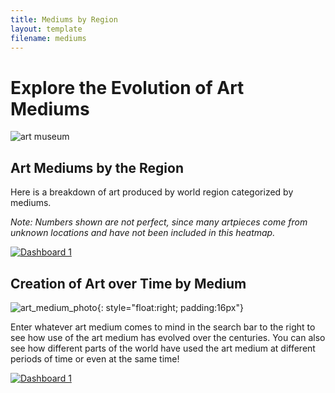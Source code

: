 ```yaml
---
title: Mediums by Region
layout: template
filename: mediums
--- 
```


# Explore the Evolution of Art Mediums

![art museum](https://assets.simpleviewinc.com/simpleview/image/fetch/c_fill,g_auto,h_500,q_50,w_1400/https://assets.simpleviewinc.com/simpleview/image/upload/crm/neworleans/192_1273_1265965e-5056-b365-abed267b4a0212f9.jpg)

## Art Mediums by the Region
Here is a breakdown of art produced by world region categorized by mediums.   

_Note: Numbers shown are not perfect, since many artpieces come from unknown locations and have not been included in this heatmap._

<html>
  <div class='tableauPlaceholder' id='viz1618289895780' style='position: relative'>
    <noscript>
      <a href='#'>
        <img alt='Dashboard 1 ' src='https:&#47;&#47;public.tableau.com&#47;static&#47;images&#47;ar&#47;art_medium_eda_v3&#47;Dashboard1&#47;1_rss.png' style='border: none' />
      </a>
    </noscript>
    <object class='tableauViz'  style='display:none;'>
      <param name='host_url' value='https%3A%2F%2Fpublic.tableau.com%2F' />
      <param name='embed_code_version' value='3' /> <param name='site_root' value='' />
      <param name='name' value='art_medium_eda_v3&#47;Dashboard1' />
      <param name='tabs' value='no' />
      <param name='toolbar' value='yes' />
      <param name='static_image' value='https:&#47;&#47;public.tableau.com&#47;static&#47;images&#47;ar&#47;art_medium_eda_v3&#47;Dashboard1&#47;1.png' />
      <param name='animate_transition' value='yes' />
      <param name='display_static_image' value='yes' />
      <param name='display_spinner' value='yes' />
      <param name='display_overlay' value='yes' />
      <param name='display_count' value='yes' />
      <param name='language' value='en' />
      <param name='filter' value='publish=yes' />
    </object>
  </div>
  <script type='text/javascript'>
    var divElement = document.getElementById('viz1618289895780');
    var vizElement = divElement.getElementsByTagName('object')[0];
    if ( divElement.offsetWidth > 800 ) { vizElement.style.width='100%';vizElement.style.height=(divElement.offsetWidth*0.75)+'px';} else if ( divElement.offsetWidth > 500 ) { vizElement.style.width='100%';vizElement.style.height=(divElement.offsetWidth*0.75)+'px';} else { vizElement.style.width='100%';vizElement.style.height='1427px';}                     var scriptElement = document.createElement('script');
    scriptElement.src = 'https://public.tableau.com/javascripts/api/viz_v1.js';
    vizElement.parentNode.insertBefore(scriptElement, vizElement);
  </script>
</html>

## Creation of Art over Time by Medium
![art_medium_photo](http://www.richardbollinger.net/images/tools.jpg){: style="float:right; padding:16px"}

Enter whatever art medium comes to mind in the search bar to the right to see how use of the art medium has evolved over the centuries. You can also see how different parts of the world have used the art medium at different periods of time or even at the same time!

<html>
<div class='tableauPlaceholder' id='viz1617681984284' style='position: relative'>
  <noscript>
    <a href='#'>
      <img alt='Dashboard 1 ' src='https:&#47;&#47;public.tableau.com&#47;static&#47;images&#47;ar&#47;art_medium_eda_v2&#47;Dashboard1&#47;1_rss.png' style='border: none' />
    </a>
  </noscript>
  <object class='tableauViz'  style='display:none;'>
    <param name='host_url' value='https%3A%2F%2Fpublic.tableau.com%2F' />
    <param name='embed_code_version' value='3' />
    <param name='site_root' value='' />
    <param name='name' value='art_medium_eda_v2&#47;Dashboard1' />
    <param name='tabs' value='no' /><param name='toolbar' value='yes' />
    <param name='static_image' value='https:&#47;&#47;public.tableau.com&#47;static&#47;images&#47;ar&#47;art_medium_eda_v2&#47;Dashboard1&#47;1.png' />
    <param name='animate_transition' value='yes' />
    <param name='display_static_image' value='yes' />
    <param name='display_spinner' value='yes' />
    <param name='display_overlay' value='yes' />
    <param name='display_count' value='yes' />
    <param name='language' value='en' />
    <param name='filter' value='publish=yes' />
  </object>
  </div>
  <script type='text/javascript'>
    var divElement = document.getElementById('viz1617681984284');
    var vizElement = divElement.getElementsByTagName('object')[0];
    if ( divElement.offsetWidth > 800 ) { vizElement.style.width='100%';vizElement.style.height=(divElement.offsetWidth*0.75)+'px';} else if ( divElement.offsetWidth > 500 ) { vizElement.style.width='100%';vizElement.style.height=(divElement.offsetWidth*0.75)+'px';} else { vizElement.style.width='100%';vizElement.style.height='1127px';}                     var scriptElement = document.createElement('script');
    scriptElement.src = 'https://public.tableau.com/javascripts/api/viz_v1.js';
    vizElement.parentNode.insertBefore(scriptElement, vizElement);
  </script>
</html>
